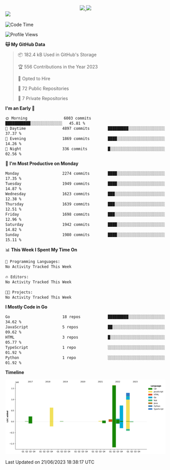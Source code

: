 <div align="center">
  <a href="https://github.com/arielsrv">
    <img height="180em" src="https://github-readme-stats.vercel.app/api?username=arielsrv&show_icons=true&theme=radical&include_all_commits=true&count_private=true"/>
    <img height="180em" src="https://github-readme-stats.vercel.app/api/top-langs/?username=arielsrv&layout=compact&langs_count=10&theme=radical"/>
 </a>
</div>

<div>
  <a href="https://www.linkedin.com/in/arielpineiro/" target="_blank">
    <img src="https://img.shields.io/badge/-LinkedIn-%230077B5?style=for-the-badge&logo=linkedin&logoColor=white" target="_blank">
  </a>
</div>

<!--START_SECTION:waka-->
![Code Time](http://img.shields.io/badge/Code%20Time-0%20secs-blue)

![Profile Views](http://img.shields.io/badge/Profile%20Views-0-blue)

**🐱 My GitHub Data** 

> 📦 182.4 kB Used in GitHub's Storage 
 > 
> 🏆 556 Contributions in the Year 2023
 > 
> 💼 Opted to Hire
 > 
> 📜 72 Public Repositories 
 > 
> 🔑 7 Private Repositories 
 > 
**I'm an Early 🐤** 

```text
🌞 Morning                6003 commits        ███████████░░░░░░░░░░░░░░   45.81 % 
🌆 Daytime                4897 commits        █████████░░░░░░░░░░░░░░░░   37.37 % 
🌃 Evening                1869 commits        ████░░░░░░░░░░░░░░░░░░░░░   14.26 % 
🌙 Night                  336 commits         █░░░░░░░░░░░░░░░░░░░░░░░░   02.56 % 
```
📅 **I'm Most Productive on Monday** 

```text
Monday                   2274 commits        ████░░░░░░░░░░░░░░░░░░░░░   17.35 % 
Tuesday                  1949 commits        ████░░░░░░░░░░░░░░░░░░░░░   14.87 % 
Wednesday                1623 commits        ███░░░░░░░░░░░░░░░░░░░░░░   12.38 % 
Thursday                 1639 commits        ███░░░░░░░░░░░░░░░░░░░░░░   12.51 % 
Friday                   1698 commits        ███░░░░░░░░░░░░░░░░░░░░░░   12.96 % 
Saturday                 1942 commits        ████░░░░░░░░░░░░░░░░░░░░░   14.82 % 
Sunday                   1980 commits        ████░░░░░░░░░░░░░░░░░░░░░   15.11 % 
```


📊 **This Week I Spent My Time On** 

```text
💬 Programming Languages: 
No Activity Tracked This Week

🔥 Editors: 
No Activity Tracked This Week

🐱‍💻 Projects: 
No Activity Tracked This Week
```

**I Mostly Code in Go** 

```text
Go                       18 repos            █████████░░░░░░░░░░░░░░░░   34.62 % 
JavaScript               5 repos             ██░░░░░░░░░░░░░░░░░░░░░░░   09.62 % 
HTML                     3 repos             █░░░░░░░░░░░░░░░░░░░░░░░░   05.77 % 
TypeScript               1 repo              ░░░░░░░░░░░░░░░░░░░░░░░░░   01.92 % 
Python                   1 repo              ░░░░░░░░░░░░░░░░░░░░░░░░░   01.92 % 
```



**Timeline**

![Lines of Code chart](https://raw.githubusercontent.com/arielsrv/arielsrv/main/assets/bar_graph.png)


 Last Updated on 21/06/2023 18:38:17 UTC
<!--END_SECTION:waka-->
